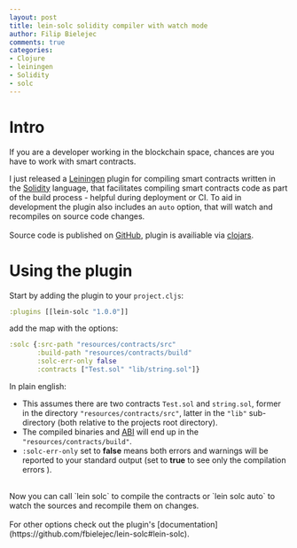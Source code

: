 ```yaml
---
layout: post
title: lein-solc solidity compiler with watch mode
author: Filip Bielejec
comments: true
categories:
- Clojure
- leiningen
- Solidity
- solc
---
```

 
# <a name="intro"/> Intro
If you are a developer working in the blockchain space, chances are you have to work with smart contracts.

I just released a [Leiningen](https://leiningen.org/) plugin for compiling smart contracts written in the [Solidity](https://solidity.readthedocs.io/) language, that facilitates compiling smart contracts code as part of the build process - helpful during deployment or CI.
To aid in development the plugin also includes an `auto` option, that will watch and recompiles on source code changes. <br>
<br>
Source code is published on [GitHub](https://github.com/fbielejec/lein-solc), plugin is availiable via [clojars](https://clojars.org/lein-solc). 

# <a name="using"/> Using the plugin

Start by adding the plugin to your `project.cljs`:

```clojure
:plugins [[lein-solc "1.0.0"]]
 ```

add the map with the options:

```clojure
:solc {:src-path "resources/contracts/src"
       :build-path "resources/contracts/build"
       :solc-err-only false
       :contracts ["Test.sol" "lib/string.sol"]}
```

In plain english: 
* This assumes there are two contracts `Test.sol` and `string.sol`, former in the directory `"resources/contracts/src"`, latter in the `"lib"` sub-directory (both relative to the projects root directory).
* The compiled binaries and [ABI](https://web3js.readthedocs.io/en/1.0/web3-eth-abi.html) will end up in the `"resources/contracts/build"`. 
* `:solc-err-only` set to **false** means both errors and warnings will be reported to your standard output (set to **true** to see only the compilation errors ). <br>
<br>
Now you can call `lein solc` to compile the contracts or `lein solc auto` to watch the sources and recompile them on changes. <br>
<br>
For other options check out the plugin's [documentation](https://github.com/fbielejec/lein-solc#lein-solc).

<!-- # <a name="tips"/> Bonus: Tips on developing plugins for lein  -->


